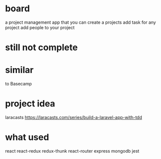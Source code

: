 # board
a project management app that you can create a projects add task for any project 
add people to your project 

# still not complete

# similar
to Basecamp

# project idea
laracasts
https://laracasts.com/series/build-a-laravel-app-with-tdd

# what used
react
react-redux
redux-thunk
react-router
express
mongodb
jest

